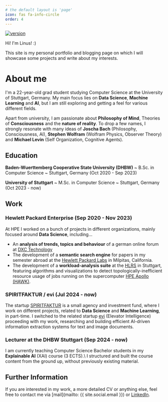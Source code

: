 ```yaml
---
# the default layout is 'page'
icon: fas fa-info-circle
order: 4
---
```


<!-- <object data="../assets/testcv.pdf" width="800" height="1000" type='application/pdf'></object> -->

[![version](https://img.shields.io/github/v/release/Rripped/rripped.github.io?include_prereleases)][releases]&nbsp;

[releases]: https://github.com/Rripped/rripped.github.io/releases

Hi! I'm Linus! :)

This site is my personal portfolio and blogging page on which I will showcase some projects and write about my interests.

# About me

I'm a 22-year-old grad student studying Computer Science at the University of Stuttgart, Germany. My main focus lies on **Data Science**, **Machine Learning** and **AI**, but I am still exploring and getting a feel for various different fields.

Apart from university, I am passionate about **Philosophy of Mind**, Theories of **Consciousness** and the **nature of reality**.
To drop a few names, I strongly resonate with many ideas of **Joscha Bach** (Philosophy, Consciousness, AI), **Stephen Wolfram** (Wolfram Physics, Observer Theory) and **Michael Levin** (Self Organization, Cognitive Agents).

<!-- I have a full [CV](../assets/cv_linus_eickhoff.pdf) available, otherwise the following gives a short overview. -->

## Education

**Baden-Wuerttemberg Cooperative State University (DHBW)**
~ B.Sc. in Computer Science
~ Stuttgart, Germany (Oct 2020 - Sep 2023)

**University of Stuttgart**
~ M.Sc. in Computer Science
~ Stuttgart, Germany (Oct 2023 - now)

## Work

### Hewlett Packard Enterprise (Sep 2020 - Nov 2023)

At HPE I worked on a bunch of projects in different organizations, mainly focused around **Data Science**, including...

- An **analysis of trends, topics and behaviour** of a german online forum at [DXC Technology](https://dxc.com/)
- The development of a **semantic search engine** for papers in my semester abroad at the [Hewlett Packard Labs](https://www.hpe.com/us/en/hewlett-packard-labs.html) in Milpitas, California.
- The development of a **workload-analysis suite** at the [HLRS](https://www.hlrs.de/) in Stuttgart, featuring algorithms and visualizations to detect topologically-inefficient resource usage of jobs running on the supercomputer [HPE Apollo (HAWK)](https://www.hlrs.de/de/loesungen/systeme/hpe-apollo-hawk).

### SPIRITFAKTUR / evi (Jul 2024 - now)

The startup [SPIRITFAKTUR](https://www.spiritfaktur.de/) is a small agency and investment fund, where I work on different projects, related to **Data Science** and **Machine Learning**, in part-time.
I switched to the related startup [evi](https://www.elevatorintelligence.com/) (Elevator Intelligence) proceeding with my work, researching and building efficient AI-driven information extraction systems for text and image documents.

### Lecturer at the DHBW Stuttgart (Sep 2024 - now)

I am currently teaching Computer Science Bachelor students in my **Explainable AI** (XAI) course (3 ECTS).\\
I structured and built the course content from the ground up, without previously existing material.

## Further Information

<!-- I have a [CV](../assets/cv_linus_eickhoff.pdf) available. -->

If you are interested in my work, a more detailed CV or anything else, feel free to contact me via [mail](mailto: {{ site.social.email }}) or [LinkedIn](https://www.linkedin.com/in/linus-eickhoff/).
